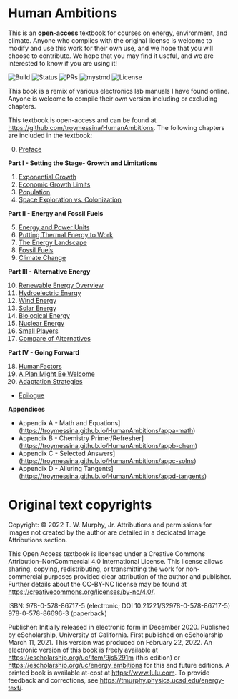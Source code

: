 # Human Ambitions
This is an **open-access** textbook for courses on energy, environment, and climate. Anyone who complies with the original license is welcome to modify and use this work for their own use, and we hope that you will choose to contribute.  We hope that you may find it useful, and we are interested to know if you are using it!

![Build](https://img.shields.io/github/actions/workflow/status/troymessina/HumanAmbitions/deploy.yml?branch=main)
![Status](https://img.shields.io/badge/Status-Active-brightgreen)
![PRs](https://img.shields.io/badge/PRs-Welcome-brightgreen)
![mystmd](https://img.shields.io/badge/Built%20with-mystmd-8A2BE2)
![License](https://badgen.net/badge/license/CC-BY-NC-4.0/green)


This book is a remix of various electronics lab manuals I have found online. Anyone is welcome to compile their own version including or excluding chapters.  

This textbook is open-access and can be found at https://github.com/troymessina/HumanAmbitions. The following chapters are included in the textbook:

0. [Preface](https://troymessina.github.io/HumanAmbitions/)

**Part I - Setting the Stage- Growth and Limitations**

1. [Exponential Growth]()
2. [Economic Growth Limits](https://troymessina.github.io/HumanAmbitions/ch01-exponentialgrowth)
3. [Population](https://troymessina.github.io/HumanAmbitions/ch03-population)
4. [Space Exploration vs. Colonization](https://troymessina.github.io/HumanAmbitions/ch04-spacecolonization)

**Part II - Energy and Fossil Fuels**

5. [Energy and Power Units](https://troymessina.github.io/HumanAmbitions/ch05-energypowerunits)
6. [Putting Thermal Energy to Work](https://troymessina.github.io/HumanAmbitions/ch06-thermalenergy)
7. [The Energy Landscape](https://troymessina.github.io/HumanAmbitions/ch07-energylandscape)
8. [Fossil Fuels](https://troymessina.github.io/HumanAmbitions/ch08-fossilfuels)
9. [Climate Change](https://troymessina.github.io/HumanAmbitions/ch09-climatechange)

**Part III - Alternative Energy**

10. [Renewable Energy Overview](https://troymessina.github.io/HumanAmbitions/ch10-renewableoverview)
11. [Hydroelectric Energy](https://troymessina.github.io/HumanAmbitions/ch11-hydroelectricenergy)
12. [Wind Energy](https://troymessina.github.io/HumanAmbitions/ch12-windenergy)
13. [Solar Energy](https://troymessina.github.io/HumanAmbitions/ch13-solarenergy)
14. [Biological Energy](https://troymessina.github.io/HumanAmbitions/ch14-biologicalenergy)
15. [Nuclear Energy](https://troymessina.github.io/HumanAmbitions/ch15-nuclearenergy)
16. [Small Players](https://troymessina.github.io/HumanAmbitions/ch16-smallplayers)
17. [Compare of Alternatives](https://troymessina.github.io/HumanAmbitions/ch17-comparealternatives)

**Part IV - Going Forward**

18. [HumanFactors](https://troymessina.github.io/HumanAmbitions/ch18-humanfactors)
19. [A Plan Might Be Welcome](https://troymessina.github.io/HumanAmbitions/ch19-aplanwelcome)
20. [Adaptation Strategies](https://troymessina.github.io/HumanAmbitions/ch20-adaptationstrategies)
* [Epilogue](https://troymessina.github.io/HumanAmbitions/epilogue)

**Appendices**

* Appendix A - Math and Equations](https://troymessina.github.io/HumanAmbitions/appa-math)
* Appendix B - Chemistry Primer/Refresher](https://troymessina.github.io/HumanAmbitions/appb-chem)
* Appendix C - Selected Answers](https://troymessina.github.io/HumanAmbitions/appc-solns)
* Appendix D - Alluring Tangents](https://troymessina.github.io/HumanAmbitions/appd-tangents)


# Original text copyrights
Copyright: © 2022 T. W. Murphy, Jr. Attributions and permissions for images not created by the author are detailed in a dedicated Image Attributions section.

This Open Access textbook is licensed under a Creative Commons Attribution–NonCommercial 4.0 International License. This license allows sharing, copying, redistributing, or transmitting the work for non-commercial purposes provided clear attribution of the author and publisher. Further details about the CC-BY-NC license may be found at https://creativecommons.org/licenses/by-nc/4.0/.

ISBN: 978-0-578-86717-5 (electronic; DOI 10.21221/S2978-0-578-86717-5)
978-0-578-86696-3 (paperback)

Publisher: Initially released in electronic form in December 2020. Published by eScholarship, University of California. First published on eScholarship March 11, 2021. This version was produced on February 22, 2022. An electronic version of this book is freely available at https://escholarship.org/uc/item/9js5291m (this edition) or https://escholarship.org/uc/energy_ambitions for this and future editions. A printed book is available at-cost at https://www.lulu.com. To provide feedback and corrections, see https://tmurphy.physics.ucsd.edu/energy-text/.
